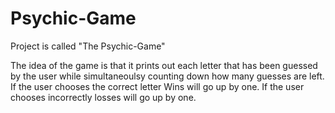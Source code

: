 # Psychic-Game
Project is called "The Psychic-Game"

The idea of the game is that it prints out each letter that has been guessed by the user while 
simultaneoulsy counting down how many guesses are left. If the user chooses the correct letter Wins will go up by one. If the user chooses incorrectly losses will go up by one. 

